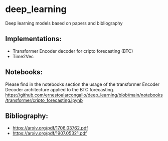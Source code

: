 # deep_learning
Deep learning models based on papers and bibliography

## Implementations:
- Transformer Encoder decoder for cripto forecasting (BTC) 
- Time2Vec

## Notebooks:
Please find in the notebooks section the usage of the transformer Encoder Decoder architecture applied to the BTC forecasting.
https://github.com/ernestoalarcongallo/deep_learning/blob/main/notebooks/transformer/cripto_forecasting.ipynb

## Bibliography:
- https://arxiv.org/pdf/1706.03762.pdf
- https://arxiv.org/pdf/1907.05321.pdf
